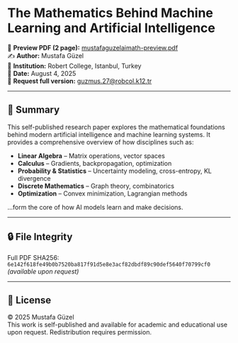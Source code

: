 # The Mathematics Behind Machine Learning and Artificial Intelligence

📄 **Preview PDF (2 page):** [mustafaguzelaimath-preview.pdf](./mustafaguzelaimath-preview.pdf)  
✍️ **Author:** Mustafa Güzel  
🏫 **Institution:** Robert College, Istanbul, Turkey  
📅 **Date:** August 4, 2025  
📧 **Request full version:** guzmus.27@robcol.k12.tr

---

## 📘 Summary

This self-published research paper explores the mathematical foundations behind modern artificial intelligence and machine learning systems. It provides a comprehensive overview of how disciplines such as:

- **Linear Algebra** – Matrix operations, vector spaces  
- **Calculus** – Gradients, backpropagation, optimization  
- **Probability & Statistics** – Uncertainty modeling, cross-entropy, KL divergence  
- **Discrete Mathematics** – Graph theory, combinatorics  
- **Optimization** – Convex minimization, Lagrangian methods

...form the core of how AI models learn and make decisions.

---

## 🔒 File Integrity

Full PDF SHA256:  
`6e142f618fe49b0b7520ba817f91d5e8e3acf82dbdf89c90def5640f70799cf0`  
*(available upon request)*

---

## 🧾 License

© 2025 Mustafa Güzel  
This work is self-published and available for academic and educational use upon request. Redistribution requires permission.
